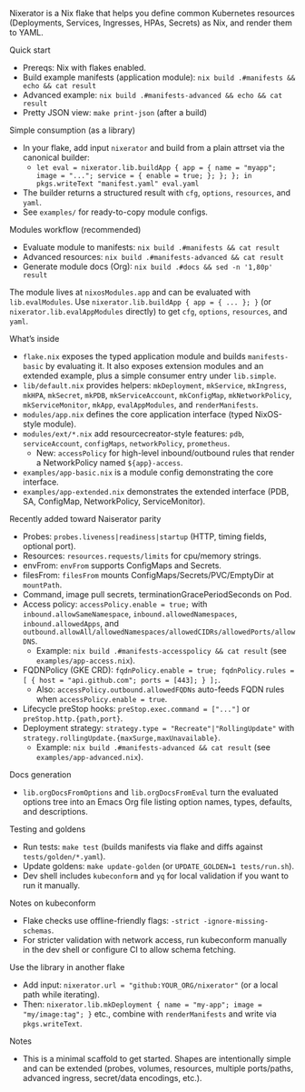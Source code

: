 Nixerator is a Nix flake that helps you define common Kubernetes resources (Deployments, Services, Ingresses, HPAs, Secrets) as Nix, and render them to YAML.

Quick start
- Prereqs: Nix with flakes enabled.
- Build example manifests (application module): `nix build .#manifests && echo && cat result`
 - Advanced example: `nix build .#manifests-advanced && echo && cat result`
 - Pretty JSON view: `make print-json` (after a build)

Simple consumption (as a library)
- In your flake, add input `nixerator` and build from a plain attrset via the canonical builder:
  - `let eval = nixerator.lib.buildApp { app = { name = "myapp"; image = "..."; service = { enable = true; }; }; }; in pkgs.writeText "manifest.yaml" eval.yaml`
- The builder returns a structured result with `cfg`, `options`, `resources`, and `yaml`.
- See `examples/` for ready-to-copy module configs.

Modules workflow (recommended)
- Evaluate module to manifests: `nix build .#manifests && cat result`
- Advanced resources: `nix build .#manifests-advanced && cat result`
- Generate module docs (Org): `nix build .#docs && sed -n '1,80p' result`

The module lives at `nixosModules.app` and can be evaluated with `lib.evalModules`. Use `nixerator.lib.buildApp { app = { ... }; }` (or `nixerator.lib.evalAppModules` directly) to get `cfg`, `options`, `resources`, and `yaml`.

What’s inside
- `flake.nix` exposes the typed application module and builds `manifests-basic` by evaluating it. It also exposes extension modules and an extended example, plus a simple consumer entry under `lib.simple`.
- `lib/default.nix` provides helpers: `mkDeployment`, `mkService`, `mkIngress`, `mkHPA`, `mkSecret`, `mkPDB`, `mkServiceAccount`, `mkConfigMap`, `mkNetworkPolicy`, `mkServiceMonitor`, `mkApp`, `evalAppModules`, and `renderManifests`.
- `modules/app.nix` defines the core application interface (typed NixOS-style module).
- `modules/ext/*.nix` add resourcecreator-style features: `pdb`, `serviceAccount`, `configMaps`, `networkPolicy`, `prometheus`.
  - New: `accessPolicy` for high-level inbound/outbound rules that render a NetworkPolicy named `${app}-access`.
- `examples/app-basic.nix` is a module config demonstrating the core interface.
- `examples/app-extended.nix` demonstrates the extended interface (PDB, SA, ConfigMap, NetworkPolicy, ServiceMonitor).

Recently added toward Naiserator parity
- Probes: `probes.liveness|readiness|startup` (HTTP, timing fields, optional port).
- Resources: `resources.requests/limits` for cpu/memory strings.
- envFrom: `envFrom` supports ConfigMaps and Secrets.
- filesFrom: `filesFrom` mounts ConfigMaps/Secrets/PVC/EmptyDir at `mountPath`.
- Command, image pull secrets, terminationGracePeriodSeconds on Pod.
- Access policy: `accessPolicy.enable = true;` with `inbound.allowSameNamespace`, `inbound.allowedNamespaces`, `inbound.allowedApps`, and `outbound.allowAll/allowedNamespaces/allowedCIDRs/allowedPorts/allowDNS`.
  - Example: `nix build .#manifests-accesspolicy && cat result` (see `examples/app-access.nix`).
- FQDNPolicy (GKE CRD): `fqdnPolicy.enable = true; fqdnPolicy.rules = [ { host = "api.github.com"; ports = [443]; } ];`.
  - Also: `accessPolicy.outbound.allowedFQDNs` auto-feeds FQDN rules when `accessPolicy.enable = true`.
- Lifecycle preStop hooks: `preStop.exec.command = ["..."]` or `preStop.http.{path,port}`.
- Deployment strategy: `strategy.type = "Recreate"|"RollingUpdate"` with `strategy.rollingUpdate.{maxSurge,maxUnavailable}`.
  - Example: `nix build .#manifests-advanced && cat result` (see `examples/app-advanced.nix`).

Docs generation
- `lib.orgDocsFromOptions` and `lib.orgDocsFromEval` turn the evaluated options tree into an Emacs Org file listing option names, types, defaults, and descriptions.

Testing and goldens
- Run tests: `make test` (builds manifests via flake and diffs against `tests/golden/*.yaml`).
- Update goldens: `make update-golden` (or `UPDATE_GOLDEN=1 tests/run.sh`).
- Dev shell includes `kubeconform` and `yq` for local validation if you want to run it manually.

Notes on kubeconform
- Flake checks use offline-friendly flags: `-strict -ignore-missing-schemas`.
- For stricter validation with network access, run kubeconform manually in the dev shell or configure CI to allow schema fetching.

Use the library in another flake
- Add input: `nixerator.url = "github:YOUR_ORG/nixerator"` (or a local path while iterating).
- Then: `nixerator.lib.mkDeployment { name = "my-app"; image = "my/image:tag"; }` etc., combine with `renderManifests` and write via `pkgs.writeText`.

Notes
- This is a minimal scaffold to get started. Shapes are intentionally simple and can be extended (probes, volumes, resources, multiple ports/paths, advanced ingress, secret/data encodings, etc.).
